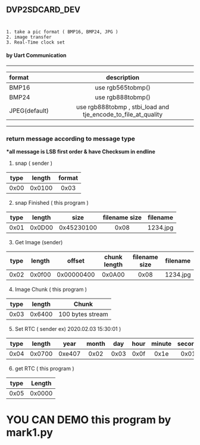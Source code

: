 DVP2SDCARD_DEV
---------------------------------------
# 
```
1. take a pic format ( BMP16, BMP24, JPG )
2. image transfer
3. Real-Time clock set 
```
#### by Uart Communication
---------------------------------------
| format| description|
|:--------|:--------:|
| BMP16 | use rgb565tobmp() |
| BMP24 | use rgb888tobmp() |
| JPEG(default) | use rgb888tobmp , stbi_load and tje_encode_to_file_at_quality|
----------------------------------------
### return message according to message type
__*all message is LSB first order & have Checksum in endline__
1. snap ( sender )

| type | length| format|
|:---:|:--:|:---:|
|0x00|0x0100|0x03|

2. snap Finished ( this program )

| type | length|size |filename size| filename|
|:---:|:--:|:--:|:---:|:---:|
|0x01|0x0D00|0x45230100|0x08|1234.jpg|

3. Get Image (sender)

| type | length| offset |chunk length| filename size| filename|
|:---:|:--:|:--:|:---:|:---:|:---:|
|0x02|0x0f00|0x00000400|0x0A00|0x08|1234.jpg|

4. Image Chunk ( this program )

| type | length| Chunk |
|:---:|:--:|:---:|
|0x03|0x6400|100 bytes stream|

5. Set RTC ( sender ex) 2020.02.03 15:30:01 )

| type | length| year | month | day | hour | minute | second |
|:---:|:--:|:--:|:---:|:---:|:---:|:---:|:---:|
|0x04|0x0700|0xe407|0x02|0x03|0x0f|0x1e|0x01|

6. get RTC ( this program )

| type | Length |
|:--:|:--:|
|0x05|0x0000|

# YOU CAN DEMO this program by mark1.py
